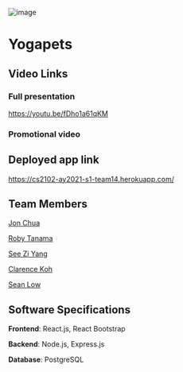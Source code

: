 ![image](https://user-images.githubusercontent.com/42912708/99149036-831c9280-26c6-11eb-88fa-9509c249a022.png)

# Yogapets 

## Video Links

### Full presentation
https://youtu.be/fDho1a61qKM

### Promotional video

## Deployed app link
https://cs2102-ay2021-s1-team14.herokuapp.com/

## Team Members 

[Jon Chua](https://www.github.com/jon-chua)

[Roby Tanama](https://www.github.com/tanamaroby)

[See Zi Yang](https://www.github.com/seeziyang)

[Clarence Koh](https://www.github.com/fatclarence)

[Sean Low](https://www.github.com/seanlowjk)

## Software Specifications 

**Frontend**: React.js, React Bootstrap

**Backend**: Node.js, Express.js 

**Database**: PostgreSQL 